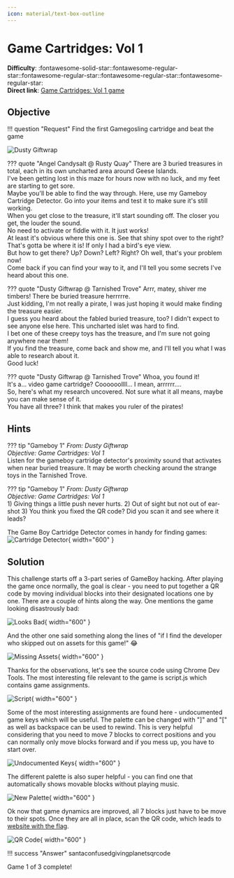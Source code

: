 ```yaml
---
icon: material/text-box-outline
---
```


# Game Cartridges: Vol 1

**Difficulty**: :fontawesome-solid-star::fontawesome-regular-star::fontawesome-regular-star::fontawesome-regular-star::fontawesome-regular-star:<br/>
**Direct link**: [Game Cartridges: Vol 1 game](https://gamegosling.com/vol1-uWn1t6xv4VKPZ6FN/index.html?&challenge=gameboy1&username=rack3t&id=73518532-3621-49b9-aeca-b4f3d5240ece&area=imt-tarnishedtrove&location=32,27&tokens=&dna=ATATATTAATATATATATATATATATATATATCGATATGCATATATATATATGCATATATATATATATATATATATTAGCATATATATATATATGCATATATATATATGCATATATATTA)

## Objective

!!! question "Request"
    Find the first Gamegosling cartridge and beat the game


![Dusty Giftwrap](../img/objectives/o11/DustyGiftwrap.jpg)

??? quote "Angel Candysalt @ Rusty Quay"
    There are 3 buried treasures in total, each in its own uncharted area around Geese Islands.<br/>
    I've been getting lost in this maze for hours now with no luck, and my feet are starting to get sore.<br/>
    Maybe you'll be able to find the way through. Here, use my Gameboy Cartridge Detector. Go into your items and test it to make sure it's still working.<br/>
    When you get close to the treasure, it'll start sounding off. The closer you get, the louder the sound.<br/>
    No need to activate or fiddle with it. It just works!<br/>
    At least it's obvious where this one is. See that shiny spot over to the right? That's gotta be where it is! If only I had a bird's eye view.<br/>
    But how to get there? Up? Down? Left? Right? Oh well, that's your problem now!<br/>
    Come back if you can find your way to it, and I'll tell you some secrets I've heard about this one.<br/>

??? quote "Dusty Giftwrap @ Tarnished Trove"
    Arrr, matey, shiver me timbers! There be buried treasure herrrrre.<br/>
    Just kidding, I'm not really a pirate, I was just hoping it would make finding the treasure easier.<br/>
    I guess you heard about the fabled buried treasure, too? I didn't expect to see anyone else here. This uncharted islet was hard to find.<br/>
    I bet one of these creepy toys has the treasure, and I'm sure not going anywhere near them!<br/>
    If you find the treasure, come back and show me, and I'll tell you what I was able to research about it.<br/>
    Good luck!

??? quote "Dusty Giftwrap @ Tarnished Trove"
    Whoa, you found it!<br/>
    It's a... video game cartridge? Coooooollll... I mean, arrrrrr....<br/>
    So, here's what my research uncovered. Not sure what it all means, maybe you can make sense of it.<br/>
    You have all three? I think that makes you ruler of the pirates!


## Hints
??? tip "Gameboy 1"
    <i>From: Dusty Giftwrap<br/>
    Objective: Game Cartridges: Vol 1</i><br/>
    Listen for the gameboy cartridge detector's proximity sound that activates when near buried treasure. It may be worth checking around the strange toys in the Tarnished Trove.

??? tip "Gameboy 1"
    <i>From: Dusty Giftwrap<br/>
    Objective: Game Cartridges: Vol 1</i><br/>
    1) Giving things a little push never hurts. 2) Out of sight but not out of ear-shot 3) You think you fixed the QR code? Did you scan it and see where it leads?

The Game Boy Cartridge Detector comes in handy for finding games:
![Cartridge Detector](../img/objectives/o11/gbdetector.jpg){ width="600" }


## Solution
This challenge starts off a 3-part series of GameBoy hacking. After playing the game once normally, the goal is clear - you need to put together a QR code
by moving individual blocks into their designated locations one by one. There are a couple of hints along the way.
One mentions the game looking disastrously bad:

![Looks Bad](../img/objectives/o11/lookbad.jpg){ width="600" }

And the other one said something along the lines of "if I find the developer who skipped out on assets for this game!" 😂

![Missing Assets](../img/objectives/o11/assets.jpg){ width="600" }

Thanks for the observations, let's see the source code using Chrome Dev Tools.
The most interesting file relevant to the game is script.js which contains game assignments.

![Script](../img/objectives/o11/script.jpg){ width="600" }

Some of the most interesting assignments are found here - undocumented game keys which will be useful.
The palette can be changed with "]" and "[" as well as backspace can be used to rewind. This is very helpful considering
that you need to move 7 blocks to correct positions and you can normally only move blocks forward and if you mess up, you 
have to start over.

![Undocumented Keys](../img/objectives/o11/undockeys.jpg){ width="600" }

The different palette is also super helpful - you can find one that automatically shows movable blocks without playing music.

![New Palette](../img/objectives/o11/palette.jpg){ width="600" }

Ok now that game dynamics are improved, all 7 blocks just have to be move to their spots.
Once they are all in place, scan the QR code, which leads to [website with the flag](https://8bitelf.com/).

![QR Code](../img/objectives/o11/qrcode.jpg){ width="600" }


!!! success "Answer"
    santaconfusedgivingplanetsqrcode
    

Game 1 of 3 complete!



